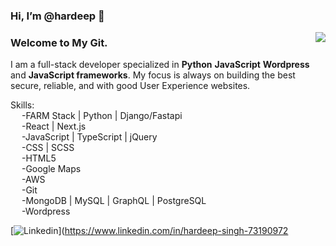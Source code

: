 ### Hi, I’m @hardeep 👋
<img align="right" src="https://github-readme-stats.vercel.app/api?username=Hardeep4770&show_icons=true&icon_color=805AD5&text_color=718096&bg_color=ffffff&hide_title=true" /> 
<h3>Welcome to My Git.</h3>
<p>I am a full-stack developer specialized in <b>Python</b> <b>JavaScript</b> <b>Wordpress</b> and <b>JavaScript frameworks</b>. My focus is always on building the best secure, 
reliable, and with good User Experience websites.</p>

Skills:<br>
&emsp;    -FARM Stack | Python | Django/Fastapi<br>
&emsp;    -React | Next.js<br>
&emsp;    -JavaScript | TypeScript | jQuery<br>
&emsp;    -CSS | SCSS<br>
&emsp;    -HTML5<br>
&emsp;    -Google Maps<br>
&emsp;    -AWS<br>
&emsp;    -Git<br>
&emsp;    -MongoDB | MySQL | GraphQL | PostgreSQL<br>
&emsp;    -Wordpress<br>


[![Linkedin](https://img.shields.io/badge/-LinkedIn-blue?style=flat&logo=Linkedin&logoColor=white)](https://www.linkedin.com/in/hardeep-singh-73190972
